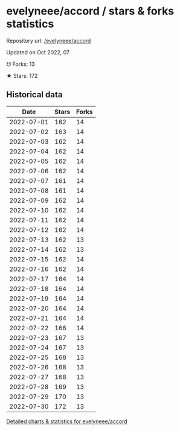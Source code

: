 # evelyneee/accord / stars & forks statistics

Repository url: [/evelyneee/accord](https://github.com/evelyneee/accord)

Updated on Oct 2022, 07

☋ Forks: 13

★ Stars: 172

## Historical data
| Date | Stars | Forks |
|------|-------|-------|
| 2022-07-01 | 162 | 14 | 
| 2022-07-02 | 163 | 14 | 
| 2022-07-03 | 162 | 14 | 
| 2022-07-04 | 162 | 14 | 
| 2022-07-05 | 162 | 14 | 
| 2022-07-06 | 162 | 14 | 
| 2022-07-07 | 161 | 14 | 
| 2022-07-08 | 161 | 14 | 
| 2022-07-09 | 162 | 14 | 
| 2022-07-10 | 162 | 14 | 
| 2022-07-11 | 162 | 14 | 
| 2022-07-12 | 162 | 14 | 
| 2022-07-13 | 162 | 13 | 
| 2022-07-14 | 162 | 13 | 
| 2022-07-15 | 162 | 14 | 
| 2022-07-16 | 162 | 14 | 
| 2022-07-17 | 164 | 14 | 
| 2022-07-18 | 164 | 14 | 
| 2022-07-19 | 164 | 14 | 
| 2022-07-20 | 164 | 14 | 
| 2022-07-21 | 164 | 14 | 
| 2022-07-22 | 166 | 14 | 
| 2022-07-23 | 167 | 13 | 
| 2022-07-24 | 167 | 13 | 
| 2022-07-25 | 168 | 13 | 
| 2022-07-26 | 168 | 13 | 
| 2022-07-27 | 168 | 13 | 
| 2022-07-28 | 169 | 13 | 
| 2022-07-29 | 170 | 13 | 
| 2022-07-30 | 172 | 13 | 


[Detailed charts & statistics for evelyneee/accord](https://reviewgithub.com/rep/evelyneee/accord)
